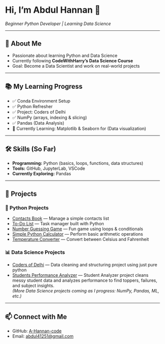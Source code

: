 # Hi, I’m Abdul Hannan 👋  
*Beginner Python Developer | Learning Data Science*

---

## 🎯 About Me  
- Passionate about learning Python and Data Science  
- Currently following **CodeWithHarry’s Data Science Course**  
- Goal: Become a Data Scientist and work on real-world projects  

---

## 📚 My Learning Progress  
- ✅ Conda Environment Setup  
- ✅ Python Refresher  
- ✅ Project: Coders of Delhi  
- ✅ NumPy (arrays, indexing & slicing)
- ✅ Pandas (Data Analysis)  
- 🔄 Currently Learning: Matplotlib & Seaborn for (Data visualization)  

---

## 🛠 Skills (So Far)  
- **Programming:** Python (basics, loops, functions, data structures)  
- **Tools:** GitHub, JupyterLab, VSCode  
- **Currently Exploring:** Pandas  

---

## 🚀 Projects  

### 🐍 Python Projects  
- [Contacts Book](https://github.com/A-Hannan-code/python-mini-projects/tree/main/Contacts_Book) — Manage a simple contacts list  
- [To-Do List](https://github.com/A-Hannan-code/python-mini-projects/tree/main/todo-list) — Task manager built with Python  
- [Number Guessing Game](https://github.com/A-Hannan-code/python-mini-projects/blob/main/Number%20Guessing%20Game.py) — Fun game using loops & conditionals  
- [Simple Python Calculator](https://github.com/A-Hannan-code/python-mini-projects/tree/main/Simple%20Python%20Calculator) — Perform basic arithmetic operations  
- [Temperature Converter](https://github.com/A-Hannan-code/python-mini-projects/blob/main/temp_converter.py) — Convert between Celsius and Fahrenheit  

### 📊 Data Science Projects  
- [Coders of Delhi](https://github.com/A-Hannan-code/my-data-science-journey/tree/main/Projects/coders_of_delhi) — Data cleaning and structuring project using just pure python  
- [Students Performance Analyzer](https://github.com/A-Hannan-code/my-data-science-journey/tree/main/Projects/students_performance_analyzer) — Student Analyzer project cleans messy student data and analyzes performance to find toppers, failures, and subject insights.  
*(More Data Science projects coming as I progress: NumPy, Pandas, ML, etc.)*  

---

## 📫 Connect with Me  
- GitHub: [A-Hannan-code](https://github.com/A-Hannan-code)  
- Email: abdul41251@gmail.com  


